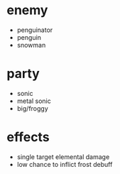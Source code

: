 # enemy
* penguinator
* penguin
* snowman
# party
* sonic
* metal sonic
* big/froggy
# effects
* single target elemental damage
* low chance to inflict frost debuff
